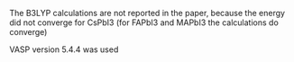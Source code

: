 The B3LYP calculations are not reported in the paper, because the energy did not converge for CsPbI3 (for FAPbI3 and MAPbI3 the calculations do converge)

VASP version 5.4.4 was used
